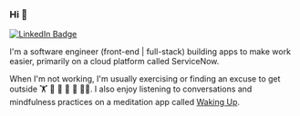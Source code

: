 ### Hi 👋 
<a href="https://www.linkedin.com/in/hunter-phillips/"><img src="https://img.shields.io/badge/LinkedIn-blue?style=for-the-badge&logo=linkedin&logoColor=white" alt="LinkedIn Badge"/></a>

I'm a software engineer (front-end | full-stack) building apps to make work easier, primarily on a cloud platform called ServiceNow.

When I'm not working, I'm usually exercising or finding an excuse to get outside 🏋️ 🏀 🎾 🏃 🥾 🧘‍♂️. I also enjoy listening to conversations and mindfulness practices on a meditation app called [Waking Up](https://www.wakingup.com/).


